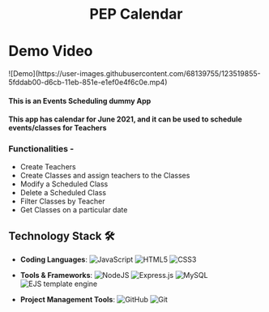 <div align="center">
  <h1>PEP Calendar</h1>
</div>

<h1>Demo Video</h1>
![Demo](https://user-images.githubusercontent.com/68139755/123519855-5fddab00-d6cb-11eb-851e-e1ef0e4f6c0e.mp4)

#### This is an Events Scheduling dummy App

#### This app has calendar for June 2021, and it can be used to schedule events/classes for Teachers

### Functionalities -

-   Create Teachers
-   Create Classes and assign teachers to the Classes
-   Modify a Scheduled Class
-   Delete a Scheduled Class
-   Filter Classes by Teacher
-   Get Classes on a particular date

## Technology Stack 🛠️

-   **Coding Languages**: <img alt="JavaScript" src="https://img.shields.io/badge/javascript%20-%23323330.svg?&style=for-the-badge&logo=javascript&logoColor=%23F7DF1E"/> <img alt="HTML5" src="https://img.shields.io/badge/html5%20-%23E34F26.svg?&style=for-the-badge&logo=html5&logoColor=white"/> <img alt="CSS3" src="https://img.shields.io/badge/css3%20-%231572B6.svg?&style=for-the-badge&logo=css3&logoColor=white"/>

-   **Tools & Frameworks**: <img alt="NodeJS" src="https://img.shields.io/badge/node.js%20-%2343853D.svg?&style=for-the-badge&logo=node.js&logoColor=white"/> <img alt="Express.js" src="https://img.shields.io/badge/express.js%20-%23404d59.svg?&style=for-the-badge"/> <img alt="MySQL" src="https://img.shields.io/badge/mysql-%2300f.svg?style=for-the-badge&logo=mysql&logoColor=white"/> <img alt="EJS template engine" src="https://img.shields.io/badge/EJS template engine%20-%23039BE5.svg?&style=for-the-badge&logo=EJStemplateengine"/>

-   **Project Management Tools**: <img alt="GitHub" src="https://img.shields.io/badge/github%20-%23121011.svg?&style=for-the-badge&logo=github&logoColor=white"/> <img alt="Git" src="https://img.shields.io/badge/git%20-%23F05033.svg?&style=for-the-badge&logo=git&logoColor=white"/>
